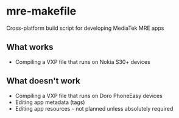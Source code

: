 # mre-makefile
Cross-platform build script for developing MediaTek MRE apps

## What works
- Compiling a VXP file that runs on Nokia S30+ devices

## What doesn't work
- Compiling a VXP file that runs on Doro PhoneEasy devices
- Editing app metadata (tags)
- Editing app resources - not planned unless absolutely required
